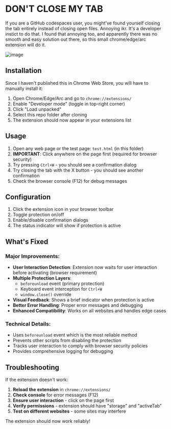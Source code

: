 # DON'T CLOSE MY TAB

If you are a GitHub codespaces user, you might've found yourself closing the tab entirely instead of closing open files. Annoying ikr. It's a developer instict to do that. I found that annoying too, and apparently there was no smooth and easy solution out there, so this small chrome/edge/arc extension will do it.

![image](https://github.com/user-attachments/assets/c88d91a5-5b99-4d3e-bd87-c71e45c46369)


## Installation

Since I haven't published this in Chrome Web Store, you will have to manually install it:

1. Open Chrome/Edge/Arc and go to `chrome://extensions/`
2. Enable "Developer mode" (toggle in top-right corner)
3. Click "Load unpacked"
4. Select this repo folder after cloning
5. The extension should now appear in your extensions list

## Usage

1. Open any web page or the test page: `test.html` (in this folder)
2. **IMPORTANT**: Click anywhere on the page first (required for browser security)
3. Try pressing `Ctrl+W` - you should see a confirmation dialog
4. Try closing the tab with the X button - you should see another confirmation
5. Check the browser console (F12) for debug messages

## Configuration

1. Click the extension icon in your browser toolbar
2. Toggle protection on/off
3. Enable/disable confirmation dialogs
4. The status indicator will show if protection is active

## What's Fixed

### Major Improvements:

- **User Interaction Detection**: Extension now waits for user interaction before activating (browser requirement)
- **Multiple Protection Layers**:
  - `beforeunload` event (primary protection)
  - Keyboard event interception for `Ctrl+W`
  - `window.close()` override
- **Visual Feedback**: Shows a brief indicator when protection is active
- **Better Error Handling**: Proper error messages and debugging
- **Enhanced Compatibility**: Works on all websites and handles edge cases

### Technical Details:

- Uses `beforeunload` event which is the most reliable method
- Prevents other scripts from disabling the protection
- Tracks user interaction to comply with browser security policies
- Provides comprehensive logging for debugging

## Troubleshooting

If the extension doesn't work:

1. **Reload the extension** in `chrome://extensions/`
2. **Check console** for error messages (F12)
3. **Ensure user interaction** - click on the page first
4. **Verify permissions** - extension should have "storage" and "activeTab"
5. **Test on different websites** - some sites may interfere

The extension should now work reliably!
